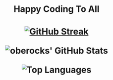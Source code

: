 <h1 align="center">Happy Coding To All<h1>


<div align="center">

[![GitHub Streak](http://github-readme-streak-stats.herokuapp.com?user=oberocks&theme=dracula&hide_border=true)](https://git.io/streak-stats)

![oberocks' GitHub Stats](https://github-readme-stats.vercel.app/api?username=oberocks&count_private=true&show_icons=true&hide_border=true&theme=dracula)

![Top Languages](https://github-readme-stats.vercel.app/api/top-langs/?username=oberocks&layout=compact&langs_count=8&hide_border=true&theme=dracula)

<div>



<!--
**oberocks/oberocks** is a ✨ _special_ ✨ repository because its `README.md` (this file) appears on your GitHub profile.

<p align="center">
  <b>Some Links:</b><br>
  <a href="#">Link 1</a> |
  <a href="#">Link 2</a> |
  <a href="#">Link 3</a>
  <br><br>
  <img src="http://s.4cdn.org/image/title/105.gif">
</p>


Here are some ideas to get you started:

- 🔭 I’m currently working on ...
- 🌱 I’m currently learning ...
- 👯 I’m looking to collaborate on ...
- 🤔 I’m looking for help with ...
- 💬 Ask me about ...
- 📫 How to reach me: ...
- 😄 Pronouns: ...
- ⚡ Fun fact: ...
- https://github.com/anuraghazra/github-readme-stats
-->
